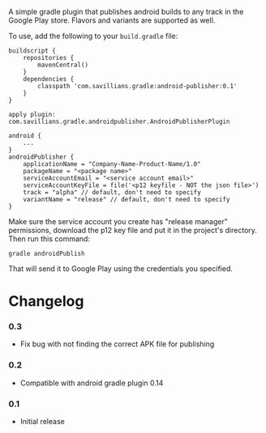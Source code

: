 A simple gradle plugin that publishes android builds to any track in the Google Play store.  Flavors and variants are supported as well.

To use, add the following to your ```build.gradle``` file:

```
buildscript {
    repositories {
        mavenCentral()
    }
    dependencies {
        classpath 'com.savillians.gradle:android-publisher:0.1'
    }
}

apply plugin: com.savillians.gradle.androidpublisher.AndroidPublisherPlugin

android {
    ...
}
androidPublisher {
    applicationName = "Company-Name-Product-Name/1.0"
    packageName = "<package name>"
    serviceAccountEmail = "<service account email>"
    serviceAccountKeyFile = file('<p12 keyfile - NOT the json file>')
    track = "alpha" // default, don't need to specify
    variantName = "release" // default, don't need to specify
}
```

Make sure the service account you create has "release manager" permissions, download the p12 key file and put it in the project's directory. Then run this command:

```gradle androidPublish```

That will send it to Google Play using the credentials you specified.

# Changelog

### 0.3

* Fix bug with not finding the correct APK file for publishing

### 0.2

* Compatible with android gradle plugin 0.14

### 0.1

* Initial release